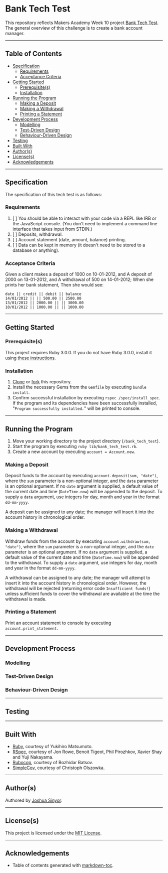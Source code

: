 # Bank Tech Test

This repository reflects Makers Academy Week 10 project [Bank Tech Test](https://github.com/makersacademy/course/blob/master/individual_challenges/bank_tech_test.md). The general overview of this challenge is to create a bank account manager.

---

## Table of Contents

- [Specification](#specification)
  * [Requirements](#requirements)
  * [Acceptance Criteria](#acceptance-criteria)
- [Getting Started](#getting-started)
  * [Prerequisite(s)](#prerequisite-s-)
  * [Installation](#installation)
- [Running the Program](#running-the-program)
  * [Making a Deposit](#making-a-deposit)
  * [Making a Withdrawal](#making-a-withdrawal)
  * [Printing a Statement](#printing-a-statement)
- [Development Process](#development-process)
  * [Modelling](#modelling)
  * [Test-Driven Design](#test-driven-design)
  * [Behaviour-Driven Design](#behaviour-driven-design)
- [Testing](#testing)
- [Built With](#built-with)
- [Author(s)](#author-s-)
- [License(s)](#license-s-)
- [Acknowledgements](#acknowledgements)

---

## Specification

The specification of this tech test is as follows:

### Requirements

1. [ ] You should be able to interact with your code via a REPL like IRB or the JavaScript console. (You don't need to implement a command line interface that takes input from STDIN.)
2. [ ] Deposits, withdrawal.
3. [ ] Account statement (date, amount, balance) printing.
4. [ ] Data can be kept in memory (it doesn't need to be stored to a database or anything).

### Acceptance Criteria

Given a client makes a deposit of 1000 on 10-01-2012, and
A deposit of 2000 on 13-01-2012, and
A withdrawal of 500 on 14-01-2012;
When she prints her bank statement,
Then she would see:

```
date || credit || debit || balance
14/01/2012 || || 500.00 || 2500.00
13/01/2012 || 2000.00 || || 3000.00
10/01/2012 || 1000.00 || || 1000.00
```

---

## Getting Started

### Prerequisite(s)

This project requires Ruby 3.0.0. If you do not have Ruby 3.0.0, install it using [these instructions](https://www.ruby-lang.org/en/documentation/installation/).

### Installation

1. [Clone](https://docs.github.com/en/github/creating-cloning-and-archiving-repositories/cloning-a-repository) or [fork](https://docs.github.com/en/github/getting-started-with-github/fork-a-repo) this repository.
2. Install the necessary Gems from the `Gemfile` by executing `bundle install`.
3. Confirm successful installation by executing `rspec /spec/install_spec`. If the program and its dependencies have been successfully installed, "`Program successfully installed.`" will be printed to console.

---

## Running the Program

1. Move your working directory to the project directory (`/bank_tech_test`).
2. Start the program by executing `ruby lib/bank_tech_test.rb`.
3. Create a new account by executing `account = Account.new`.

### Making a Deposit

Deposit funds to the account by executing `account.deposit(sum, "date")`, where the `sum` parameter is a non-optional integer, and the `date` parameter is an optional argument. If no `date` argument is supplied, a default value of the current date and time (`DateTime.now`) will be appended to the deposit. To supply a `date` argument, use integers for day, month and year in the format `dd-mm-yyyy`.

A deposit can be assigned to any date; the manager will insert it into the account history in chronological order.

### Making a Withdrawal

Withdraw funds from the account by executing `account.withdraw(sum, "date")`, where the `sum` parameter is a non-optional integer, and the `date` parameter is an optional argument. If no `date` argument is supplied, a default value of the current date and time (`DateTime.now`) will be appended to the withdrawal. To supply a `date` argument, use integers for day, month and year in the format `dd-mm-yyyy`.

A withdrawal can be assigned to any date; the manager will attempt to insert it into the account history in chronological order. However, the withdrawal will be rejected (returning error code `Insufficient funds!`) unless sufficient funds to cover the withdrawal are available at the time the withdrawal is made.

### Printing a Statement

Print an account statement to console by executing `account.print_statement`.

---

## Development Process

### Modelling

### Test-Driven Design

### Behaviour-Driven Design

---

## Testing

---

## Built With

- [Ruby](https://www.ruby-lang.org/), courtesy of Yukihiro Matsumoto.
- [RSpec](https://rspec.info/), courtesy of Jon Rowe, Benoit Tigeot, Phil Pirozhkov, Xavier Shay and Yuji Nakayama.
- [Rubocop](https://rubocop.org/), courtesy of Bozhidar Batsov.
- [SimpleCov](https://github.com/simplecov-ruby/simplecov), courtesy of Christoph Olszowka.

---

## Author(s)

Authored by [Joshua Sinyor](https://gist.github.com/JoshSinyor).

---

## License(s)

This project is licensed under the [MIT License](LICENSE).

---

## Acknowledgements

- Table of contents generated with [markdown-toc](http://ecotrust-canada.github.io/markdown-toc/).
